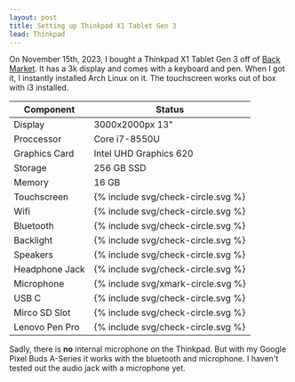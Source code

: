 ```yaml
---
layout: post
title: Setting up Thinkpad X1 Tablet Gen 3
lead: Thinkpad
---
```


On November 15th, 2023, I bought a <span class="green">Thinkpad X1 Tablet Gen 3</span> off of [Back Market](https://backmarket.com). It has a <span class="red">3k</span> display and comes with a keyboard and pen. When I got it, I instantly installed <span class="cyan">Arch Linux</span> on it. The touchscreen works out of box with <span class="orange">i3</span> installed.

<table class="table">
    <thead>
        <tr>
            <th>Component</th>
            <th>Status</th>
        </tr>
    </thead>
    <tbody>
        <tr>
            <td>Display</td>
            <td>3000x2000px 13"</td>
        </tr>
        <tr>
            <td>Proccessor</td>
            <td>Core i7-8550U</td>
        </tr>
        <tr>
            <td>Graphics Card</td>
            <td>Intel UHD Graphics 620</td>
        </tr>
        <tr>
            <td>Storage</td>
            <td>256 GB SSD</td>
        </tr>
        <tr>
            <td>Memory</td>
            <td>16 GB</td>
        </tr>
        <tr>
            <td>Touchscreen</td>
            <td>{% include svg/check-circle.svg %}</td>
        </tr>
        <tr>
            <td>Wifi</td>
            <td>{% include svg/check-circle.svg %}</td>
        </tr>
        <tr>
            <td>Bluetooth</td>
            <td>{% include svg/check-circle.svg %}</td>
        </tr>
        <tr>
            <td>Backlight</td>
            <td>{% include svg/check-circle.svg %}</td>
        </tr>
        <tr>
            <td>Speakers</td>
            <td>{% include svg/check-circle.svg %}</td>
        </tr>
        <tr>
            <td>Headphone Jack</td>
            <td>{% include svg/check-circle.svg %}</td>
        </tr>
        <tr>
            <td>Microphone</td>
            <td>{% include svg/xmark-circle.svg %}</td>
        </tr>
        <tr>
            <td>USB C</td>
            <td>{% include svg/check-circle.svg %}</td>
        </tr>
        <tr>
            <td>Mirco SD Slot</td>
            <td>{% include svg/check-circle.svg %}</td>
        </tr>
        <tr>
            <td>Lenovo Pen Pro</td>
            <td>{% include svg/check-circle.svg %}</td>
        </tr>
    </tbody>
</table>

Sadly, there is **no** internal microphone on the Thinkpad. But with my <span class="teal">Google Pixel Buds A-Series</span> it works with the bluetooth and microphone. I haven't tested out the audio jack with a microphone yet.
